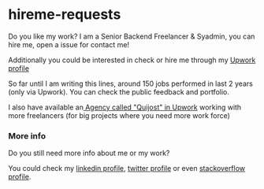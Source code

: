 # hireme-requests
Do you like my work? I am a Senior Backend Freelancer & Syadmin, you can hire me, open a issue for contact me!

Additionally you could be interested in check or hire me through my [Upwork profile](https://www.upwork.com/fl/angelguzmanmaeso#/)

So far until I am writing this lines, around 150 jobs performed in last 2 years (only via Upwork). You can check the public feedback and portfolio.

I also have available an[ Agency called "Quijost" in Upwork](https://www.upwork.com/agencies/~01e2bf90f3bee0bd9f) working with more freelancers (for big projects where you need more work force)

### More info

Do you still need more info about me or my work?

You could check my [linkedin profile](https://www.linkedin.com/in/angelguzmanmaeso/), [twitter profile](https://twitter.com/shakaran87) or even [stackoverflow profile](http://stackoverflow.com/users/368489/shakaran).
